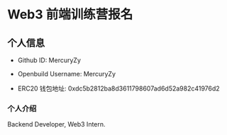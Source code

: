 # Web3 前端训练营报名

## 个人信息

* Github ID: MercuryZy

* Openbuild Username: MercuryZy

* ERC20 钱包地址: 0xdc5b2812ba8d3611798607ad6d52a982c41976d2

### 个人介绍
Backend Developer, Web3 Intern.
